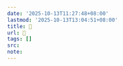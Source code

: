 ```yaml
---
date: '2025-10-13T11:27:48+08:00'
lastmod: '2025-10-13T13:04:51+08:00'
title: 󰙶
url: 󰙶
tags: []
src:
note:
---
```

